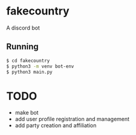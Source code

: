 # fakecountry
A discord bot

## Running
```bash
$ cd fakecountry
$ python3 -m venv bot-env
$ python3 main.py
```

# TODO
- make bot
- add user profile registration and management
- add party creation and affiliation

